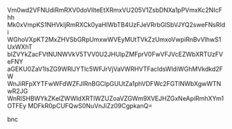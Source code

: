 Vm0wd2VFNUdiRmRXV0doVllteEtXRmxVU205V1ZsbDNXa1pPVmxKc2NIcFhh
Mk0xVmpKS1NHVkljRmRXCk0yaHlWbTB4UzFJeVRrbGlSbVJYQ2sweFNsRldi
WGhoVXpKT2MxZHVSbGRpUmxwWVEyMUtTVkZzUmxoVwpiRnBvVlhwS1UxWXhT
blZVYkZacFVtNUNWVkV5TVV0U2JHUlpZMFprV0FwVFJVcEZWbXRTUzFVeFNY
aGEKU0ZaV1lsZG9WRlJYTlc5WFJrVjVaVWRHVTFacldsWldiWGhMVkdkd2FW
WnJiRFpXYTFwWFdWZFJlRnBGClpGUUtZa1phVDFWc2FGTlNWbXgwWTNwR2JG
WnRlSHBWYkZKelZWWldXRTlWZUZoaVZGWm9XVEJHZGxNeApiRmhXYm1OTFEy
MDFkR0pCUFQwS0NuVnJiZz09CgpkanQ=

bnc